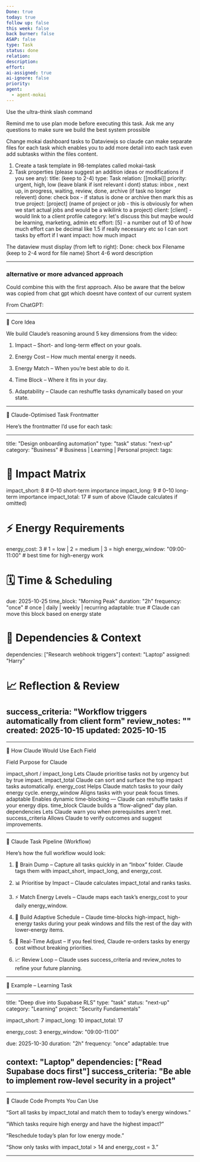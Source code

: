 ```yaml
---
Done: true
today: true
follow up: false
this week: false
back burner: false
ASAP: false
type: Task
status: done
relation:
description:
effort:
ai-assigned: true
ai-ignore: false
priority:
agent:
  - agent-mokai
---
```

Use the ultra-think slash command

Remind me to use plan mode before executing this task. Ask me any questions to make sure we build the best system prossible

Change mokai dashboard tasks to Dataviewjs so claude can make separate files for each task which enables you to add more detail into each task even add subtasks within the files content.

1. Create a task template in 98-templates called mokai-task
2. Task properties (please suggest an addition ideas or modifications if you see any):
title: (keep to 2-4)
type: Task
relation: [[mokai]]
priority: urgent, high, low (leave blank if isnt relevant i dont)
status: inbox , next up, in progress, waiting, review, done, archive (if task no longer relevent)
done: check box - if status is done or archive then mark this as true
project: [project] (name of project or job - this is obviously for when we start actual jobs and would be a wikilink to a project)
client: [client] - would link to a client profile
category: let's discuss this but maybe would be learning, marketing, admin etc
effort: [5]  - a number out of 10 of how much effort can be decimal like 1.5 if really necessary etc so I can sort tasks by effort if I want
impact: how much impact


The dataview must display (from left to right):
Done: check box
Filename (keep to 2-4 word for file name)
Short 4-6 word description

---
### alternative or more advanced approach

Could combine this with the first approach. Also be aware that the below was copied from chat gpt which doesnt have context of our current system

From ChatGPT:


---

🧠 Core Idea

We build Claude’s reasoning around 5 key dimensions from the video:

1. Impact – Short- and long-term effect on your goals.


2. Energy Cost – How much mental energy it needs.


3. Energy Match – When you’re best able to do it.


4. Time Block – Where it fits in your day.


5. Adaptability – Claude can reshuffle tasks dynamically based on your state.




---

🧰 Claude-Optimised Task Frontmatter

Here’s the frontmatter I’d use for each task:

---
title: "Design onboarding automation"
type: "task"
status: "next-up"
category: "Business"         # Business | Learning | Personal
project:
tags:

# 🎯 Impact Matrix
impact_short: 8              # 0–10 short-term importance
impact_long: 9               # 0–10 long-term importance
impact_total: 17             # sum of above (Claude calculates if omitted)

# ⚡ Energy Requirements
energy_cost: 3               # 1 = low | 2 = medium | 3 = high
energy_window: "09:00-11:00" # best time for high-energy work

# 🗓️ Time & Scheduling
due: 2025-10-25
time_block: "Morning Peak"
duration: "2h"
frequency: "once"            # once | daily | weekly | recurring
adaptable: true              # Claude can move this block based on energy state

# 🔁 Dependencies & Context
dependencies: ["Research webhook triggers"]
context: "Laptop"
assigned: "Harry"

# 📈 Reflection & Review
success_criteria: "Workflow triggers automatically from client form"
review_notes: ""
created: 2025-10-15
updated: 2025-10-15
---


---

🧭 How Claude Would Use Each Field

Field	Purpose for Claude

impact_short / impact_long	Lets Claude prioritise tasks not by urgency but by true impact.
impact_total	Claude can sort and surface the top impact tasks automatically.
energy_cost	Helps Claude match tasks to your daily energy cycle.
energy_window	Aligns tasks with your peak focus times.
adaptable	Enables dynamic time-blocking — Claude can reshuffle tasks if your energy dips.
time_block	Claude builds a “flow-aligned” day plan.
dependencies	Lets Claude warn you when prerequisites aren’t met.
success_criteria	Allows Claude to verify outcomes and suggest improvements.



---

🧠 Claude Task Pipeline (Workflow)

Here’s how the full workflow would look:

1. 🧠 Brain Dump – Capture all tasks quickly in an “Inbox” folder. Claude tags them with impact_short, impact_long, and energy_cost.


2. 📊 Prioritise by Impact – Claude calculates impact_total and ranks tasks.


3. ⚡ Match Energy Levels – Claude maps each task’s energy_cost to your daily energy_window.


4. 📅 Build Adaptive Schedule – Claude time-blocks high-impact, high-energy tasks during your peak windows and fills the rest of the day with lower-energy items.


5. 🔁 Real-Time Adjust – If you feel tired, Claude re-orders tasks by energy cost without breaking priorities.


6. 📈 Review Loop – Claude uses success_criteria and review_notes to refine your future planning.




---

🧪 Example – Learning Task

---
title: "Deep dive into Supabase RLS"
type: "task"
status: "next-up"
category: "Learning"
project: "Security Fundamentals"

impact_short: 7
impact_long: 10
impact_total: 17

energy_cost: 3
energy_window: "09:00-11:00"

due: 2025-10-30
duration: "2h"
frequency: "once"
adaptable: true

context: "Laptop"
dependencies: ["Read Supabase docs first"]
success_criteria: "Be able to implement row-level security in a project"
---


---

🧠 Claude Code Prompts You Can Use

“Sort all tasks by impact_total and match them to today’s energy windows.”

“Which tasks require high energy and have the highest impact?”

“Reschedule today’s plan for low energy mode.”

“Show only tasks with impact_total > 14 and energy_cost = 3.”



---
